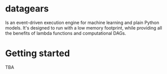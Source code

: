 # datagears

Is an event-driven execution engine for machine learning and plain Python models. It's designed to run with a low memory footprint, while providing all the benefits of lambda functions and computational DAGs.

# Getting started

TBA
